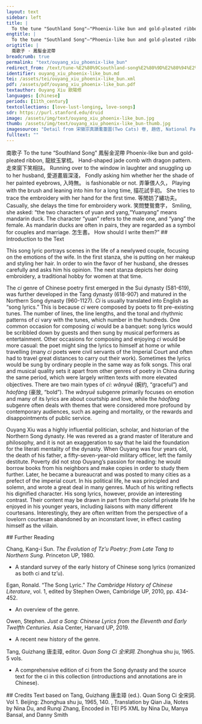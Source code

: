 ```yaml
---
layout: text
sidebar: left
title: |
  To the tune "Southland Song"—"Phoenix-like bun and gold-pleated ribbon | 南歌子 · 鳳髻金泥帶
engtitle: |
  To the tune "Southland Song"—"Phoenix-like bun and gold-pleated ribbon
origtitle: |
  南歌子 · 鳳髻金泥帶
breadcrumb: true
permalink: "text/ouyang_xiu_phoenix-like_bun"
redirect_from: /text/tune-%E2%80%9Csouthland-song%E2%80%9D%E2%80%94%E2%80%9Cphoenix-bun-and-gold-pleated-ribbon%E2%80%9D
identifier: ouyang_xiu_phoenix-like_bun.md
tei: /assets/tei/ouyang_xiu_phoenix-like_bun.xml
pdf: /assets/pdf/ouyang_xiu_phoenix-like_bun.pdf
textauthor: Ouyang Xiu 歐陽修
languages: [chinese]
periods: [11th_century]
textcollections: [love-lust-longing, love-songs]
sdr: https://purl.stanford.edu/druid 
image: /assets/img/text/ouyang_xiu_phoenix-like_bun.jpg
thumb: /assets/img/text/ouyang_xiu_phoenix-like_bun-thumb.jpg
imagesource: "Detail from 宋徽宗真蹟耄耋圖(Two Cats) 卷, 趙佶, National Palace Museum, Accession Number: K2A001419N000000000PAF [Public Domain]"
fulltext: ""
---
```


 南歌子 To the tune “Southland Song” 鳳髻金泥帶 Phoenix-like bun and gold-pleated ribbon, 龍紋玉掌梳。 Hand-shaped jade comb with dragon pattern. 走來窗下笑相扶。 Running over to the window in laughter and snuggling up to her husband, 愛道畫眉深淺， Fondly asking him whether her the shade of her painted eyebrows, 入時無。 is fashionable or not. 弄筆偎人久， Playing with the brush and leaning into him for a long time, 描花試手初。 She tries to trace the embroidery with her hand for the first time. 等閒妨了繡功夫。 Casually, she delays the time for embroidery work. 笑問雙鴛鴦字， Smiling, she asked: “the two characters of yuan and yang,“Yuanyang” means mandarin duck. The character “yuan” refers to the male one, and “yang” the female. As mandarin ducks are often in pairs, they are regarded as a symbol for couples and marriage. 怎生書。 How should I write them?” ## Introduction to the Text <p>This song lyric portrays scenes in the life of a newlywed couple, focusing on the emotions of the wife. In the first stanza, she is putting on her makeup and styling her hair. In order to win the favor of her husband, she dresses carefully and asks him his opinion. The next stanza depicts her doing embroidery, a traditional hobby for women at that time. </p> <p dir="ltr">The <em>ci</em> genre of Chinese poetry first emerged in the Sui dynasty (581-619), was further developed in the Tang dynasty (618-907) and matured in the Northern Song dynasty (960-1127). <em>Ci</em> is usually translated into English as “song lyrics.” This is because <em>ci</em> were composed by poets to fit pre-existing tunes. The number of lines, the line lengths, and the tonal and rhythmic patterns of <em>ci</em> vary with the tunes, which number in the hundreds. One common occasion for composing <em>ci</em> would be a banquet: song lyrics would be scribbled down by guests and then sung by musical performers as entertainment. Other occasions for composing and enjoying <em>ci</em> would be more casual: the poet might sing the lyrics to himself at home or while travelling (many <em>ci</em> poets were civil servants of the Imperial Court and often had to travel great distances to carry out their work). Sometimes the lyrics would be sung by ordinary people in the same way as folk songs. This oral and musical quality sets it apart from other genres of poetry in China during the same period, which were largely written texts with more elevated objectives. There are two main types of <em>ci</em>: <em>wǎnyuē</em> (婉约, “graceful”) and <em>háofàng</em> (豪放, “bold”). The <em>wǎnyuē</em> subgenre primarily focuses on emotion and many of its lyrics are about courtship and love, while the<em> háofàng</em> subgenre often deals with themes that were considered more profound by contemporary audiences, such as ageing and mortality, or the rewards and disappointments of public service.</p> <p dir="ltr">Ouyang Xiu was a highly influential politician, scholar, and historian of the Northern Song dynasty. He was revered as a grand master of literature and philosophy, and it is not an exaggeration to say that he laid the foundation for the literati mentality of the dynasty. When Ouyang was four years old, the death of his father, a fifty-seven-year-old military officer, left the family destitute. Poverty did not stop Ouyang’s passion for reading: he would borrow books from his neighbors and make copies in order to study them further. Later, he became a bureaucrat and was posted to many cities as a prefect of the imperial court. In his political life, he was principled and solemn, and wrote a great deal in many genres. Much of his writing reflects his dignified character. His song lyrics, however, provide an interesting contrast. Their content may be drawn in part from the colorful private life he enjoyed in his younger years, including liaisons with many different courtesans. Interestingly, they are often written from the perspective of a lovelorn courtesan abandoned by an inconstant lover, in effect casting himself as the villain.</p> ## Further Reading <p>Chang, Kang-i Sun. <em>The Evolution of Tz’u Poetry: from Late Tang to Northern Sung</em>. Princeton UP, 1980.</p> <ul> <li>A standard survey of the early history of Chinese song lyrics (romanized as both ci and tz’u).</li> </ul> <p>Egan, Ronald. “The Song Lyric.” <em>The Cambridge History of Chinese Literature</em>, vol. 1, edited by Stephen Owen, Cambridge UP, 2010, pp. 434-452.</p> <ul> <li>An overview of the genre.</li> </ul> <p>Owen, Stephen. <em>Just a Song: Chinese Lyrics from the Eleventh and Early Twelfth Centuries</em>. Asia Center, Harvard UP, 2019.</p> <ul> <li>A recent new history of the genre.</li> </ul> <p>Tang, Guizhang 唐圭璋, editor. <em>Quan Song Ci 全宋詞</em>. Zhonghua shu ju, 1965. 5 vols.</p> <ul> <li>A comprehensive edition of ci from the Song dynasty and the source text for the ci in this collection (introductions and annotations are in Chinese).</li> </ul> ## Credits Text based on Tang, Guizhang 唐圭璋 (ed.). Quan Song Ci 全宋詞. Vol 1. Beijing: Zhonghua shu ju, 1965, 140. , Translation by Qian Jia, Notes by Nina Du, and Runqi Zhang, Encoded in TEI P5 XML by Nina Du, Manya Bansal, and Danny Smith
